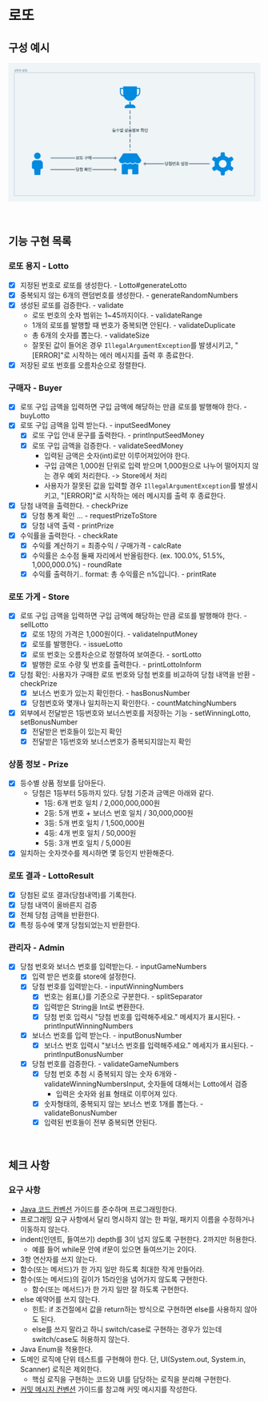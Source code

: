 # 로또
## 구성 예시
![img.png](img.png)

<br/>

## 기능 구현 목록
### 로또 용지 - Lotto
- [x] 지정된 번호로 로또를 생성한다. - Lotto#generateLotto
- [x] 중복되지 않는 6개의 랜덤번호를 생성한다. - generateRandomNumbers
- [x] 생성된 로또를 검증한다. - validate
  - 로또 번호의 숫자 범위는 1~45까지이다. - validateRange
  - 1개의 로또를 발행할 때 번호가 중복되면 안된다. - validateDuplicate
  - 총 6개의 숫자를 뽑는다. - validateSize
  - 잘못된 값이 들어온 경우 `IllegalArgumentException`를 발생시키고, "[ERROR]"로 시작하는 에러 메시지를 출력 후 종료한다. 
- [x] 저장된 로또 번호를 오름차순으로 정렬한다.
### 구매자 - Buyer
- [x] 로또 구입 금액을 입력하면 구입 금액에 해당하는 만큼 로또를 발행해야 한다. - buyLotto
- [x] 로또 구입 금액을 입력 받는다. - inputSeedMoney
  - [x] 로또 구입 안내 문구를 출력한다. - printInputSeedMoney
  - [x] 로또 구입 금액을 검증한다. - validateSeedMoney
    - 입력된 금액은 숫자(int)로만 이루어져있어야 한다.
    - 구입 금액은 1,000원 단위로 입력 받으며 1,000원으로 나누어 떨어지지 않는 경우 예외 처리한다. -> Store에서 처리
    - 사용자가 잘못된 값을 입력할 경우 `IllegalArgumentException`를 발생시키고, "[ERROR]"로 시작하는 에러 메시지를 출력 후 종료한다.
- [x] 당첨 내역을 출력한다. - checkPrize
  - [x] 당첨 통계 확인 ... - requestPrizeToStore
  - [x] 당첨 내역 출력 - printPrize
- [x] 수익률을 출력한다. - checkRate
  - [x] 수익률 계산하기 = 최종수익 / 구매가격 - calcRate
  - [x] 수익률은 소수점 둘째 자리에서 반올림한다. (ex. 100.0%, 51.5%, 1,000,000.0%) - roundRate
  - [x] 수익률 출력하기.. format: 총 수익률은 n%입니다. - printRate
### 로또 가게 - Store
- [x] 로또 구입 금액을 입력하면 구입 금액에 해당하는 만큼 로또를 발행해야 한다. - sellLotto
  - [x] 로또 1장의 가격은 1,000원이다. - validateInputMoney
  - [x] 로또를 발행한다. - issueLotto
  - [x] 로또 번호는 오름차순으로 정렬하여 보여준다. - sortLotto
  - [x] 발행한 로또 수량 및 번호를 출력한다. - printLottoInform
- [x] 당첨 확인: 사용자가 구매한 로또 번호와 당첨 번호를 비교하여 당첨 내역을 반환 - checkPrize
  - [x] 보너스 번호가 있는지 확인한다. - hasBonusNumber
  - [x] 당첨번호와 몇개나 일치하는지 확인한다. - countMatchingNumbers
- [x] 외부에서 전달받은 1등번호와 보너스번호를 저장하는 기능 - setWinningLotto, setBonusNumber
  - [x] 전달받은 번호들이 있는지 확인
  - [x] 전달받은 1등번호와 보너스번호가 중복되지않는지 확인
### 상품 정보 - Prize
- [x] 등수별 상품 정보를 담아둔다. 
  - 당첨은 1등부터 5등까지 있다. 당첨 기준과 금액은 아래와 같다.
      - 1등: 6개 번호 일치 / 2,000,000,000원
      - 2등: 5개 번호 + 보너스 번호 일치 / 30,000,000원
      - 3등: 5개 번호 일치 / 1,500,000원
      - 4등: 4개 번호 일치 / 50,000원
      - 5등: 3개 번호 일치 / 5,000원
- [x] 일치하는 숫자갯수를 제시하면 몇 등인지 반환해준다.
### 로또 결과 - LottoResult
- [x] 당첨된 로또 결과(당첨내역)를 기록한다.
- [x] 당첨 내역이 올바른지 검증
- [x] 전체 당첨 금액을 반환한다.
- [x] 특정 등수에 몇개 당첨되었는지 반환한다.
### 관리자 - Admin
- [x] 당첨 번호와 보너스 번호를 입력받는다. - inputGameNumbers
  - [x] 입력 받은 번호를 store에 설정한다.
  - [x] 당첨 번호를 입력받는다. - inputWinningNumbers
    - [x] 번호는 쉼표(,)를 기준으로 구분한다. - splitSeparator
    - [x] 입력받은 String을 Int로 변환한다.
    - [x] 당첨 번호 입력시 "당첨 번호를 입력해주세요." 메세지가 표시된다. - printInputWinningNumbers
  - [x] 보너스 번호를 입력 받는다. - inputBonusNumber
      - [x] 보너스 번호 입력시 "보너스 번호를 입력해주세요." 메세지가 표시된다. - printInputBonusNumber
  - [x] 당첨 번호를 검증한다. - validateGameNumbers
    - [x] 당첨 번호 추첨 시 중복되지 않는 숫자 6개와 - validateWinningNumbersInput, 숫자들에 대해서는 Lotto에서 검증
      - 입력은 숫자와 쉼표 형태로 이루어져 있다.
    - [x] 숫자형태의, 중복되지 않는 보너스 번호 1개를 뽑는다. - validateBonusNumber
    - [x] 입력된 번호들이 전부 중복되면 안된다.

<br/>

## 체크 사항
### 요구 사항
- [Java 코드 컨벤션](https://github.com/woowacourse/woowacourse-docs/tree/master/styleguide/java) 가이드를 준수하며 프로그래밍한다.
- 프로그래밍 요구 사항에서 달리 명시하지 않는 한 파일, 패키지 이름을 수정하거나 이동하지 않는다.
- indent(인덴트, 들여쓰기) depth를 3이 넘지 않도록 구현한다. 2까지만 허용한다.
    - 예를 들어 while문 안에 if문이 있으면 들여쓰기는 2이다.
- 3항 연산자를 쓰지 않는다.
- 함수(또는 메서드)가 한 가지 일만 하도록 최대한 작게 만들어라.
- 함수(또는 메서드)의 길이가 15라인을 넘어가지 않도록 구현한다.
    - 함수(또는 메서드)가 한 가지 일만 잘 하도록 구현한다.
- else 예약어를 쓰지 않는다.
    - 힌트: if 조건절에서 값을 return하는 방식으로 구현하면 else를 사용하지 않아도 된다.
    - else를 쓰지 말라고 하니 switch/case로 구현하는 경우가 있는데 switch/case도 허용하지 않는다.
- Java Enum을 적용한다.
- 도메인 로직에 단위 테스트를 구현해야 한다. 단, UI(System.out, System.in, Scanner) 로직은 제외한다.
    - 핵심 로직을 구현하는 코드와 UI를 담당하는 로직을 분리해 구현한다.
- [커밋 메시지 컨벤션](https://gist.github.com/stephenparish/9941e89d80e2bc58a153) 가이드를 참고해 커밋 메시지를 작성한다.
